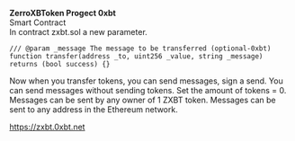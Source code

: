 <b>ZerroXBToken Progect 0xbt</b><br>
Smart Contract<br />
In contract zxbt.sol a new parameter.<br>

    /// @param _message The message to be transferred (optional-0xbt)
    function transfer(address _to, uint256 _value, string _message) returns (bool success) {}

Now when you transfer tokens, you can send messages, sign a send.
You can send messages without sending tokens.
Set the amount of tokens = 0.
Messages can be sent by any owner of 1 ZXBT token.
Messages can be sent to any address in the Ethereum network.

https://zxbt.0xbt.net
